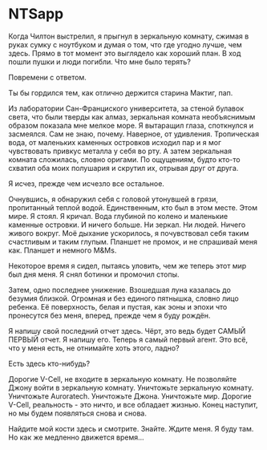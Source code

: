 # NTSapp

Когда Чилтон выстрелил, я прыгнул в зеркальную комнату, сжимая в руках сумку с ноутбуком и думая о том, что где угодно лучше, чем здесь. Прямо в тот момент это выглядело как хороший план. В ход пошли пушки и люди погибли. Что мне было терять?

Повремени с ответом.

Ты бы гордился тем, как отлично держится старина Мактиг, пап.

Из лаборатории Сан-Франциского университета, за стеной булавок света, что были тверды как алмаз, зеркальная комната необъяснимым образом показала мне мелкое море. Я вытаращил глаза, споткнулся и засмеялся. Сам не знаю, почему. Наверное, от удивления. Тропическая вода, от маленьких каменных островков исходил пар и я мог чувствовать привкус металла у себя во рту. А затем зеркальная комната сложилась, словно оригами. По ощущениям, будто кто-то схватил оба моих полушария и скрутил их, отрывая друг от друга.

Я исчез, прежде чем исчезло все остальное.

Очнувшись, я обнаружил себя с головой утонувшей в грязи, пропитанный теплой водой. Единственным, кто был в этом месте. Этом мире. Я стоял. Я кричал. Вода глубиной по колено и маленькие каменные островки. И ничего больше. Ни зеркал. Ни людей. Ничего живого вокруг. Моё дыхание ускорилось, я почувствовал себя таким счастливым и таким глупым. Планшет не промок, и не спрашивай меня как. Планшет и немного M&Ms.

Некоторое время я сидел, пытаясь уловить, чем же теперь этот мир был дня меня. Я снял ботинки и промочил стопы.

Затем, одно последнее унижение. Взошедшая луна казалась до безумия близкой. Огромная и без единого пятнышка, словно лицо ребенка. Её поверхность, белая и пустая, как эоны и эпохи что пронесутся без меня, вперед, прежде чем я буду рождён.

Я напишу свой последний отчет здесь. Чёрт, это ведь будет САМЫЙ ПЕРВЫЙ отчет. Я напишу его. Теперь я самый первый агент. Это всё, что у меня есть, не отнимайте хоть этого, ладно?

Есть здесь кто-нибудь?

Дорогие V-Cell, не входите в зеркальную комнату. Не позволяйте Джону войти в зеркальную комнату. Уничтожьте зеркальную комнату. Уничтожьте Auroratech. Уничтожьте Джона. Уничтожьте мир. Дорогие V-Cell, реальность - это ничто, и все обладает жизнью. Конец наступит, но мы будем появляться снова и снова.

Найдите мой кости здесь и смотрите. Знайте. Ждите меня. Я буду там. Но как же медленно движется время...